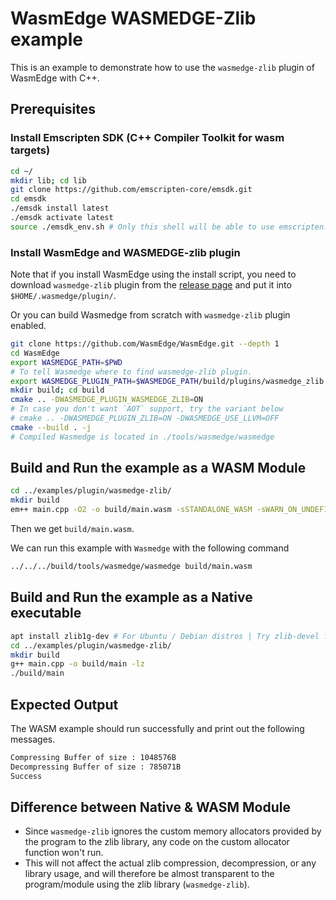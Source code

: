 # WasmEdge WASMEDGE-Zlib example

This is an example to demonstrate how to use the `wasmedge-zlib` plugin of WasmEdge with C++.

## Prerequisites

### Install Emscripten SDK (C++ Compiler Toolkit for wasm targets)

```bash
cd ~/
mkdir lib; cd lib
git clone https://github.com/emscripten-core/emsdk.git
cd emsdk
./emsdk install latest
./emsdk activate latest
source ./emsdk_env.sh # Only this shell will be able to use emscripten.
```

### Install WasmEdge and WASMEDGE-zlib plugin

Note that if you install WasmEdge using the install script, you need to download `wasmedge-zlib` plugin from the [release page](https://github.com/WasmEdge/WasmEdge/releases/) and put it into `$HOME/.wasmedge/plugin/`.

Or you can build Wasmedge from scratch with `wasmedge-zlib` plugin enabled.

```bash
git clone https://github.com/WasmEdge/WasmEdge.git --depth 1
cd WasmEdge
export WASMEDGE_PATH=$PWD
# To tell Wasmedge where to find wasmedge-zlib plugin.
export WASMEDGE_PLUGIN_PATH=$WASMEDGE_PATH/build/plugins/wasmedge_zlib
mkdir build; cd build
cmake .. -DWASMEDGE_PLUGIN_WASMEDGE_ZLIB=ON
# In case you don't want `AOT` support, try the variant below
# cmake .. -DWASMEDGE_PLUGIN_ZLIB=ON -DWASMEDGE_USE_LLVM=OFF
cmake --build . -j
# Compiled Wasmedge is located in ./tools/wasmedge/wasmedge
```

## Build and Run the example as a WASM Module

```bash
cd ../examples/plugin/wasmedge-zlib/
mkdir build
em++ main.cpp -O2 -o build/main.wasm -sSTANDALONE_WASM -sWARN_ON_UNDEFINED_SYMBOLS=0
```

Then we get `build/main.wasm`.

We can run this example with `Wasmedge` with the following command

```bash
../../../build/tools/wasmedge/wasmedge build/main.wasm
```

## Build and Run the example as a Native executable

```bash
apt install zlib1g-dev # For Ubuntu / Debian distros | Try zlib-devel for fedora
cd ../examples/plugin/wasmedge-zlib/
mkdir build
g++ main.cpp -o build/main -lz
./build/main
```

## Expected Output

The WASM example should run successfully and print out the following messages.

```bash
Compressing Buffer of size : 1048576B
Decompressing Buffer of size : 785071B
Success
```

## Difference between Native & WASM Module

- Since `wasmedge-zlib` ignores the custom memory allocators provided by the program to the zlib library, any code on the custom allocator function won't run.
- This will not affect the actual zlib compression, decompression, or any library usage, and will therefore be almost transparent to the program/module using the zlib library (`wasmedge-zlib`).
